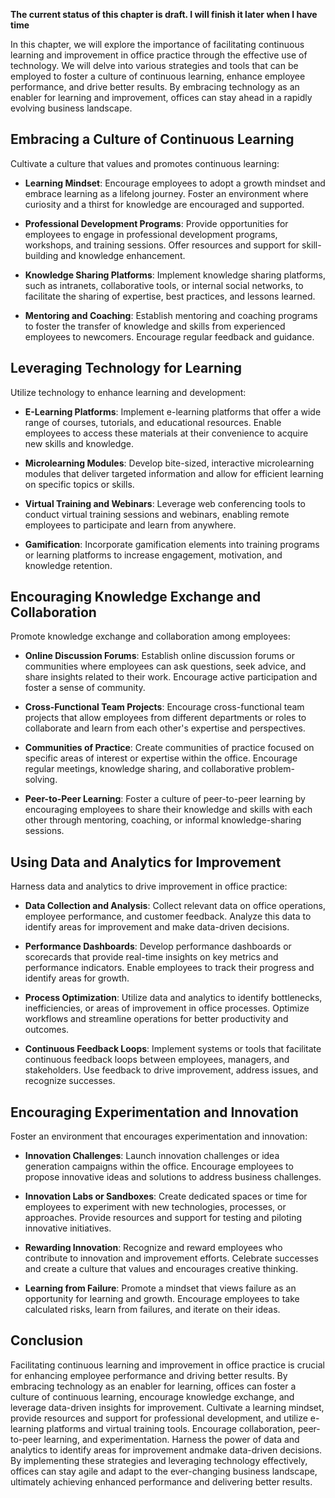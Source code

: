 **The current status of this chapter is draft. I will finish it later when I have time**

In this chapter, we will explore the importance of facilitating continuous learning and improvement in office practice through the effective use of technology. We will delve into various strategies and tools that can be employed to foster a culture of continuous learning, enhance employee performance, and drive better results. By embracing technology as an enabler for learning and improvement, offices can stay ahead in a rapidly evolving business landscape.

Embracing a Culture of Continuous Learning
------------------------------------------

Cultivate a culture that values and promotes continuous learning:

* **Learning Mindset**: Encourage employees to adopt a growth mindset and embrace learning as a lifelong journey. Foster an environment where curiosity and a thirst for knowledge are encouraged and supported.

* **Professional Development Programs**: Provide opportunities for employees to engage in professional development programs, workshops, and training sessions. Offer resources and support for skill-building and knowledge enhancement.

* **Knowledge Sharing Platforms**: Implement knowledge sharing platforms, such as intranets, collaborative tools, or internal social networks, to facilitate the sharing of expertise, best practices, and lessons learned.

* **Mentoring and Coaching**: Establish mentoring and coaching programs to foster the transfer of knowledge and skills from experienced employees to newcomers. Encourage regular feedback and guidance.

Leveraging Technology for Learning
----------------------------------

Utilize technology to enhance learning and development:

* **E-Learning Platforms**: Implement e-learning platforms that offer a wide range of courses, tutorials, and educational resources. Enable employees to access these materials at their convenience to acquire new skills and knowledge.

* **Microlearning Modules**: Develop bite-sized, interactive microlearning modules that deliver targeted information and allow for efficient learning on specific topics or skills.

* **Virtual Training and Webinars**: Leverage web conferencing tools to conduct virtual training sessions and webinars, enabling remote employees to participate and learn from anywhere.

* **Gamification**: Incorporate gamification elements into training programs or learning platforms to increase engagement, motivation, and knowledge retention.

Encouraging Knowledge Exchange and Collaboration
------------------------------------------------

Promote knowledge exchange and collaboration among employees:

* **Online Discussion Forums**: Establish online discussion forums or communities where employees can ask questions, seek advice, and share insights related to their work. Encourage active participation and foster a sense of community.

* **Cross-Functional Team Projects**: Encourage cross-functional team projects that allow employees from different departments or roles to collaborate and learn from each other's expertise and perspectives.

* **Communities of Practice**: Create communities of practice focused on specific areas of interest or expertise within the office. Encourage regular meetings, knowledge sharing, and collaborative problem-solving.

* **Peer-to-Peer Learning**: Foster a culture of peer-to-peer learning by encouraging employees to share their knowledge and skills with each other through mentoring, coaching, or informal knowledge-sharing sessions.

Using Data and Analytics for Improvement
----------------------------------------

Harness data and analytics to drive improvement in office practice:

* **Data Collection and Analysis**: Collect relevant data on office operations, employee performance, and customer feedback. Analyze this data to identify areas for improvement and make data-driven decisions.

* **Performance Dashboards**: Develop performance dashboards or scorecards that provide real-time insights on key metrics and performance indicators. Enable employees to track their progress and identify areas for growth.

* **Process Optimization**: Utilize data and analytics to identify bottlenecks, inefficiencies, or areas of improvement in office processes. Optimize workflows and streamline operations for better productivity and outcomes.

* **Continuous Feedback Loops**: Implement systems or tools that facilitate continuous feedback loops between employees, managers, and stakeholders. Use feedback to drive improvement, address issues, and recognize successes.

Encouraging Experimentation and Innovation
------------------------------------------

Foster an environment that encourages experimentation and innovation:

* **Innovation Challenges**: Launch innovation challenges or idea generation campaigns within the office. Encourage employees to propose innovative ideas and solutions to address business challenges.

* **Innovation Labs or Sandboxes**: Create dedicated spaces or time for employees to experiment with new technologies, processes, or approaches. Provide resources and support for testing and piloting innovative initiatives.

* **Rewarding Innovation**: Recognize and reward employees who contribute to innovation and improvement efforts. Celebrate successes and create a culture that values and encourages creative thinking.

* **Learning from Failure**: Promote a mindset that views failure as an opportunity for learning and growth. Encourage employees to take calculated risks, learn from failures, and iterate on their ideas.

Conclusion
----------

Facilitating continuous learning and improvement in office practice is crucial for enhancing employee performance and driving better results. By embracing technology as an enabler for learning, offices can foster a culture of continuous learning, encourage knowledge exchange, and leverage data-driven insights for improvement. Cultivate a learning mindset, provide resources and support for professional development, and utilize e-learning platforms and virtual training tools. Encourage collaboration, peer-to-peer learning, and experimentation. Harness the power of data and analytics to identify areas for improvement andmake data-driven decisions. By implementing these strategies and leveraging technology effectively, offices can stay agile and adapt to the ever-changing business landscape, ultimately achieving enhanced performance and delivering better results.
